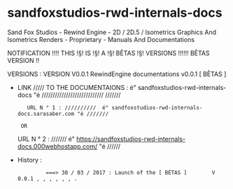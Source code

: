 # sandfoxstudios-rwd-internals-docs
Sand Fox Studios - Rewind Engine - 2D / 2D.5 / Isometrics Graphics And Isometrics Renders - Proprietary - Manuals And Documentations


NOTIFICATION !!!! THIS !§! IS !§! A !§! BÊTAS !§! VERSIONS !!!!!! BÊTAS VERSION !! 

VERSIONS : VERSION V0.0.1 RewindEngine documentations v0.0.1 [  BÊTAS ]



 - LINK ///// TO THE DOCUMENTAIONS :  é" sandfoxstudios-rwd-internals-docs "é //////////////////////////// ///////
	
	      URL N ° 1 : //////////  é" sandfoxstudios-rwd-internals-docs.sarasaber.com "é /////// 

		OR 

	  URL N ° 2 : /////// é" https://sandfoxstudios-rwd-internals-docs.000webhostapp.com/ "é //////


 - History :
 
 
 
 
 
 
 
 
 				===> 30 / 03 / 2017 : Launch of the [ BÊTAS ]        V 0.0.1 , , , , , , .                     
